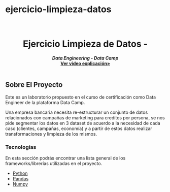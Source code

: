 # ejercicio-limpieza-datos


<!-- PROJECT LOGO -->
<br />
<div align="center">
  <h1 align="center">Ejercicio Limpieza de Datos - </h1>

  <p align="center">
    <i><b>Data Engineering - Data Camp</b></i>
    <br />
    <a href="#"><strong>Ver video explicación»</strong></a>
    <br />
    <br />
  </p>
</div>



<!-- ABOUT THE PROJECT -->
## Sobre El Proyecto

Este es un laboratorio propuesto en el curso de certificación como Data Engineer de la plataforma Data Camp.

Una empresa bancaria necesita re-estructurar un conjunto de datos relacionados con campañas de marketing para creditos por persona, se nos pide segmentar los datos en 3 dataset de acuerdo a la necesidad de cada caso
 (clientes, campañas, economía) y a partir de estos datos realizar transformaciones y limpieza de los mismos.



### Tecnologías

En esta sección podrás encontrar una lista general de los frameworks/librerías utilizadas en el proyecto.

* [Python](https://www.python.org/)
* [Pandas](https://pandas.pydata.org/)
* [Numpy](https://numpy.org/)

